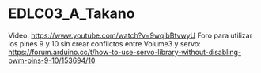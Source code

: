 # EDLC03_A_Takano
Video: https://www.youtube.com/watch?v=9wqibBtvwyU
Foro para utilizar los pines 9 y 10 sin crear conflictos entre Volume3 y servo: https://forum.arduino.cc/t/how-to-use-servo-library-without-disabling-pwm-pins-9-10/153694/10
